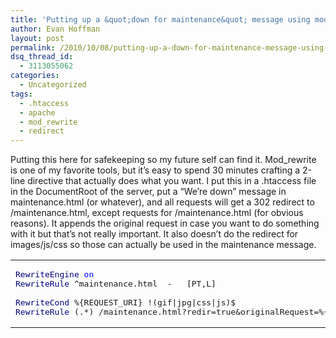 ```yaml
---
title: 'Putting up a &quot;down for maintenance&quot; message using mod_rewrite'
author: Evan Hoffman
layout: post
permalink: /2010/10/08/putting-up-a-down-for-maintenance-message-using-mod_rewrite/
dsq_thread_id:
  - 3113055062
categories:
  - Uncategorized
tags:
  - .htaccess
  - apache
  - mod_rewrite
  - redirect
---
```

Putting this here for safekeeping so my future self can find it. Mod_rewrite is one of my favorite tools, but it&#8217;s easy to spend 30 minutes crafting a 2-line directive that actually does what you want. I put this in a .htaccess file in the DocumentRoot of the server, put a &#8220;We&#8217;re down&#8221; message in maintenance.html (or whatever), and all requests will get a 302 redirect to /maintenance.html, except requests for /maintenance.html (for obvious reasons). It appends the original request in case you want to do something with it but that&#8217;s not really important. It also doesn&#8217;t do the redirect for images/js/css so those can actually be used in the maintenance message.

<div class="wp_syntax">
  <table>
    <tr>
      <td class="code">
        <pre class="apache" style="font-family:monospace;"><span style="color: #00007f;">RewriteEngine</span> <span style="color: #0000ff;">on</span>
<span style="color: #00007f;">RewriteRule</span> ^maintenance.html	-	[PT,L]
&nbsp;
<span style="color: #00007f;">RewriteCond</span> %{REQUEST_URI}	!(gif|jpg|css|js)$
<span style="color: #00007f;">RewriteRule</span> (.*) /maintenance.html?redir=true&originalRequest=%{REQUEST_URI} [R=<span style="color: #ff0000;">302</span>]</pre>
      </td>
    </tr>
  </table>
</div>